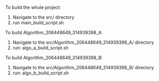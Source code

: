 To build the whole project:
1. Navigate to the src/ directory
2. run main_build_script.sh  

To build Algorithm_206448649_314939398_A:
1. Navigate to the src/Algorithm_206448649_314939398_A/ directory
2. run: algo_a_build_script.sh

To build Algorithm_206448649_314939398_B:
1. Navigate to the src/Algorithm_206448649_314939398_B/ directory
2. run: algo_b_build_script.sh  